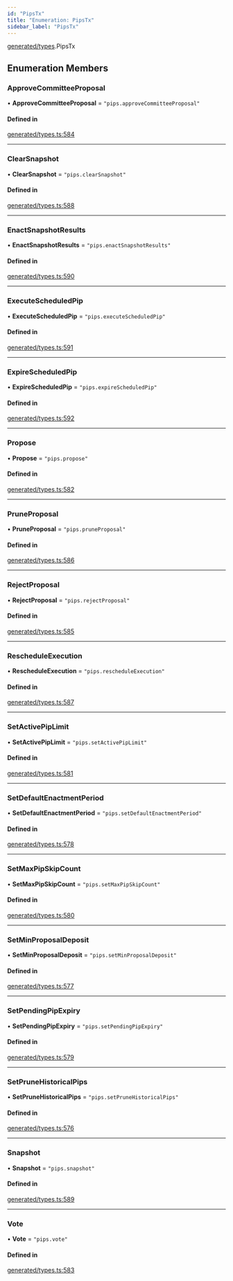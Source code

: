 ```yaml
---
id: "PipsTx"
title: "Enumeration: PipsTx"
sidebar_label: "PipsTx"
---
```


[generated/types](../../../../modules/Generated/Types/Types.md).PipsTx

## Enumeration Members

### ApproveCommitteeProposal

• **ApproveCommitteeProposal** = ``"pips.approveCommitteeProposal"``

#### Defined in

[generated/types.ts:584](https://github.com/PolymeshAssociation/polymesh-sdk/blob/91c2d2d8/src/generated/types.ts#L584)

___

### ClearSnapshot

• **ClearSnapshot** = ``"pips.clearSnapshot"``

#### Defined in

[generated/types.ts:588](https://github.com/PolymeshAssociation/polymesh-sdk/blob/91c2d2d8/src/generated/types.ts#L588)

___

### EnactSnapshotResults

• **EnactSnapshotResults** = ``"pips.enactSnapshotResults"``

#### Defined in

[generated/types.ts:590](https://github.com/PolymeshAssociation/polymesh-sdk/blob/91c2d2d8/src/generated/types.ts#L590)

___

### ExecuteScheduledPip

• **ExecuteScheduledPip** = ``"pips.executeScheduledPip"``

#### Defined in

[generated/types.ts:591](https://github.com/PolymeshAssociation/polymesh-sdk/blob/91c2d2d8/src/generated/types.ts#L591)

___

### ExpireScheduledPip

• **ExpireScheduledPip** = ``"pips.expireScheduledPip"``

#### Defined in

[generated/types.ts:592](https://github.com/PolymeshAssociation/polymesh-sdk/blob/91c2d2d8/src/generated/types.ts#L592)

___

### Propose

• **Propose** = ``"pips.propose"``

#### Defined in

[generated/types.ts:582](https://github.com/PolymeshAssociation/polymesh-sdk/blob/91c2d2d8/src/generated/types.ts#L582)

___

### PruneProposal

• **PruneProposal** = ``"pips.pruneProposal"``

#### Defined in

[generated/types.ts:586](https://github.com/PolymeshAssociation/polymesh-sdk/blob/91c2d2d8/src/generated/types.ts#L586)

___

### RejectProposal

• **RejectProposal** = ``"pips.rejectProposal"``

#### Defined in

[generated/types.ts:585](https://github.com/PolymeshAssociation/polymesh-sdk/blob/91c2d2d8/src/generated/types.ts#L585)

___

### RescheduleExecution

• **RescheduleExecution** = ``"pips.rescheduleExecution"``

#### Defined in

[generated/types.ts:587](https://github.com/PolymeshAssociation/polymesh-sdk/blob/91c2d2d8/src/generated/types.ts#L587)

___

### SetActivePipLimit

• **SetActivePipLimit** = ``"pips.setActivePipLimit"``

#### Defined in

[generated/types.ts:581](https://github.com/PolymeshAssociation/polymesh-sdk/blob/91c2d2d8/src/generated/types.ts#L581)

___

### SetDefaultEnactmentPeriod

• **SetDefaultEnactmentPeriod** = ``"pips.setDefaultEnactmentPeriod"``

#### Defined in

[generated/types.ts:578](https://github.com/PolymeshAssociation/polymesh-sdk/blob/91c2d2d8/src/generated/types.ts#L578)

___

### SetMaxPipSkipCount

• **SetMaxPipSkipCount** = ``"pips.setMaxPipSkipCount"``

#### Defined in

[generated/types.ts:580](https://github.com/PolymeshAssociation/polymesh-sdk/blob/91c2d2d8/src/generated/types.ts#L580)

___

### SetMinProposalDeposit

• **SetMinProposalDeposit** = ``"pips.setMinProposalDeposit"``

#### Defined in

[generated/types.ts:577](https://github.com/PolymeshAssociation/polymesh-sdk/blob/91c2d2d8/src/generated/types.ts#L577)

___

### SetPendingPipExpiry

• **SetPendingPipExpiry** = ``"pips.setPendingPipExpiry"``

#### Defined in

[generated/types.ts:579](https://github.com/PolymeshAssociation/polymesh-sdk/blob/91c2d2d8/src/generated/types.ts#L579)

___

### SetPruneHistoricalPips

• **SetPruneHistoricalPips** = ``"pips.setPruneHistoricalPips"``

#### Defined in

[generated/types.ts:576](https://github.com/PolymeshAssociation/polymesh-sdk/blob/91c2d2d8/src/generated/types.ts#L576)

___

### Snapshot

• **Snapshot** = ``"pips.snapshot"``

#### Defined in

[generated/types.ts:589](https://github.com/PolymeshAssociation/polymesh-sdk/blob/91c2d2d8/src/generated/types.ts#L589)

___

### Vote

• **Vote** = ``"pips.vote"``

#### Defined in

[generated/types.ts:583](https://github.com/PolymeshAssociation/polymesh-sdk/blob/91c2d2d8/src/generated/types.ts#L583)
